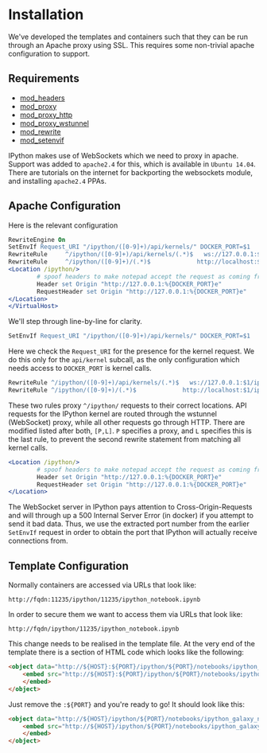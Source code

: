 # Installation

We've developed the templates and containers such that they can be run through an Apache proxy using
SSL. This requires some non-trivial apache configuration to support.

## Requirements

 * [mod_headers](http://httpd.apache.org/docs/2.4/mod/mod_headers.html)
 * [mod_proxy](http://httpd.apache.org/docs/2.4/mod/mod_proxy.html)
 * [mod_proxy_http](http://httpd.apache.org/docs/2.4/mod/mod_proxy_http.html)
 * [mod_proxy_wstunnel](http://httpd.apache.org/docs/2.4/mod/mod_proxy_wstunnel.html)
 * [mod_rewrite](http://httpd.apache.org/docs/2.4/mod/mod_rewrite.html)
 * [mod_setenvif](http://httpd.apache.org/docs/2.4/mod/mod_setenvif.html)

IPython makes use of WebSockets which we need to proxy in apache. Support was added to `apache2.4`
for this, which is available in `Ubuntu 14.04`. There are tutorials on the internet for backporting
the websockets module, and installing `apache2.4` PPAs.

## Apache Configuration

Here is the relevant configuration

```apache
RewriteEngine On
SetEnvIf Request_URI "/ipython/([0-9]+)/api/kernels/" DOCKER_PORT=$1
RewriteRule     ^/ipython/([0-9]+)/api/kernels/(.*)$   ws://127.0.0.1:$1/ipython/$1/api/kernels/$2 [P,L]
RewriteRule     ^/ipython/([0-9]+)/(.*)$             http://localhost:$1/ipython/$1/$2 [P,L]
<Location /ipython/>
        # spoof headers to make notepad accept the request as coming from the same origin
        Header set Origin "http://127.0.0.1:%{DOCKER_PORT}e"
        RequestHeader set Origin "http://127.0.0.1:%{DOCKER_PORT}e"
</Location>
</VirtualHost>
```

We'll step through line-by-line for clarity.

```apache
SetEnvIf Request_URI "/ipython/([0-9]+)/api/kernels/" DOCKER_PORT=$1
```

Here we check the `Request_URI` for the presence for the kernel request. We do this only for the `api/kernel` subcall, as the only configuration which needs access to `DOCKER_PORT` is kernel calls.

```apache
RewriteRule ^/ipython/([0-9]+)/api/kernels/(.*)$   ws://127.0.0.1:$1/ipython/$1/api/kernels/$2 [P,L]
RewriteRule ^/ipython/([0-9]+)/(.*)$             http://localhost:$1/ipython/$1/$2 [P,L]
```

These two rules proxy `^/ipython/` requests to their correct locations. API requests for the IPython kernel are routed through the wstunnel (WebSocket) proxy, while all other requests go through HTTP. There are modified listed after both, `[P,L]`. `P` specifies a proxy, and `L` specifies this is the last rule, to prevent the second rewrite statement from matching all kernel calls.

```apache
<Location /ipython/>
        # spoof headers to make notepad accept the request as coming from the same origin
        Header set Origin "http://127.0.0.1:%{DOCKER_PORT}e"
        RequestHeader set Origin "http://127.0.0.1:%{DOCKER_PORT}e"
</Location>
```

The WebSocket server in IPython pays attention to Cross-Origin-Requests and will through up a 500 Internal Server Error (in docker) if you attempt to send it bad data. Thus, we use the extracted port number from the earlier `SetEnvIf` request in order to obtain the port that IPython will actually receive connections from.

## Template Configuration

Normally containers are accessed via URLs that look like:

```
http://fqdn:11235/ipython/11235/ipython_notebook.ipynb
```

In order to secure them we want to access them via URLs that look like:

```
http://fqdn/ipython/11235/ipython_notebook.ipynb
```

This change needs to be realised in the template file. At the very end of the template there is a section of HTML code which looks like the following:

```html
<object data="http://${HOST}:${PORT}/ipython/${PORT}/notebooks/ipython_galaxy_notebook.ipynb" height="100%" width="100%">
    <embed src="http://${HOST}:${PORT}/ipython/${PORT}/notebooks/ipython_galaxy_notebook.ipynb" height="100%" width="100%">
    </embed>
</object>
```

Just remove the `:${PORT}` and you're ready to go! It should look like this:

```html
<object data="http://${HOST}/ipython/${PORT}/notebooks/ipython_galaxy_notebook.ipynb" height="100%" width="100%">
    <embed src="http://${HOST}/ipython/${PORT}/notebooks/ipython_galaxy_notebook.ipynb" height="100%" width="100%">
    </embed>
</object>
```
